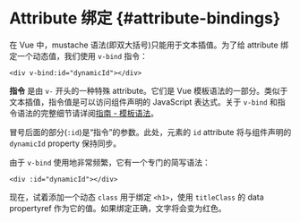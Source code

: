 # Attribute 绑定 {#attribute-bindings}

在 Vue 中，mustache 语法(即双大括号)只能用于文本插值。为了给 attribute 绑定一个动态值，我们使用 `v-bind` 指令：

```vue-html
<div v-bind:id="dynamicId"></div>
```

**指令**  是由 `v-` 开头的一种特殊 attribute。它们是 Vue 模板语法的一部分。类似于文本插值，指令值是可以访问组件声明的 JavaScript 表达式。关于 `v-bind` 和指令语法的完整细节请详阅<a target="_blank" href="/guide/essentials/template-syntax.html">指南 - 模板语法</a>。

冒号后面的部分(`:id`)是“指令”的参数。此处，元素的 `id` attribute 将与组件声明的 `dynamicId` property 保持同步。

由于 `v-bind` 使用地非常频繁，它有一个专门的简写语法：

```vue-html
<div :id="dynamicId"></div>
```

现在，试着添加一个动态 `class` 用于绑定 `<h1>`，使用 `titleClass` 的 <span class="options-api">data property</span><span class="composition-api">ref</span> 作为它的值。如果绑定正确，文字将会变为红色。
